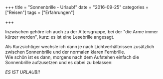 +++
title 		= "Sonnenbrille - Urlaub!"
date 		= "2016-09-25"
categories 	= ["Reisen"]
tags 		= ["Erfahrungen"]

+++

Inzwischen gehöre ich auch zu der Altersgruppe, bei der "die Arme immer kürzer werden", kurz: es ist eine Lesebrille angesagt.
<!--more-->
Als Kurzsichtiger wechsle ich dann je nach Lichtverhältnissen zusätzlich zwischen Sonnenbrille und der normalen klaren Fernbrille.   
Wie schön ist es dann, morgens nach dem Aufstehen einfach die Sonnenbrille aufzusetzen und es dabei zu belassen:    

_ES IST URLAUB!!_